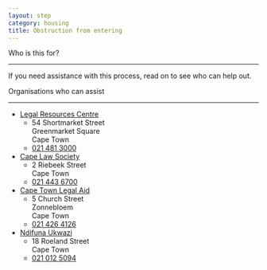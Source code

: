 ```yaml
---
layout: step
category: housing
title: Obstruction from entering
---
```

<div class="intro">
  <div class="header"><i class="fa fa-fw fa-users" aria-hidden="true"></i> Who is this for?</div>
  <hr>
  <div class="content">
    <p>If you need assistance with this process, read on to see who can help out.</p>
  </div>
</div>

<div class="summary">
  <div class="header"><i class="fa fa-fw fa-exclamation-circle" aria-hidden="true"></i> Organisations who can assist</div>
  <hr>
  <div class="content">
    <ul class="fa-ul">
      <li><i class="fa-li fa fa-users"></i><a href="http://lrc.org.za/" target="_blank">Legal Resources Centre</a>
        <ul class="fa-ul">
          <li><i class="fa-li fa fa-map-marker"></i>54 Shortmarket Street<br>Greenmarket Square<br>Cape Town</li>
          <li><i class="fa-li fa fa-phone"></i><a href="tel:0214813000">021 481 3000</a></li>
		</ul>
	   </li>
	  <li><i class="fa-li fa fa-users"></i><a href="http://capelawsoc.law.za/" target="_blank">Cape Law Society</a>
        <ul class="fa-ul">
          <li><i class="fa-li fa fa-map-marker"></i>2 Riebeek Street<br>Cape Town</li>
          <li><i class="fa-li fa fa-phone"></i><a href="tel:0214436700 ">021 443 6700</a></li>
		</ul>
	   </li>  	
	  <li><i class="fa-li fa fa-users"></i><a href="http://www.legal-aid.co.za/?page_id=424" target="_blank">Cape Town Legal Aid</a>
        <ul class="fa-ul">
          <li><i class="fa-li fa fa-map-marker"></i>5 Church Street<br>Zonnebloem<br>Cape Town</li>
          <li><i class="fa-li fa fa-phone"></i><a href="tel:0214264126">021 426 4126</a></li>
		</ul>
	   </li>   
	  <li><i class="fa-li fa fa-users"></i><a href="http://nu.org.za/" target="_blank">Ndifuna Ukwazi</a>
        <ul class="fa-ul">
          <li><i class="fa-li fa fa-map-marker"></i>18 Roeland Street<br>Cape Town</li>
          <li><i class="fa-li fa fa-phone"></i><a href="tel:0210125094">021 012 5094</a></li>
		</ul>
	   </li>  
    </ul>
  </div>
</div>
